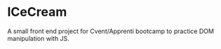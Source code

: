 # ICeCream
A small front end project for Cvent/Apprenti bootcamp to practice DOM manipulation with JS.
